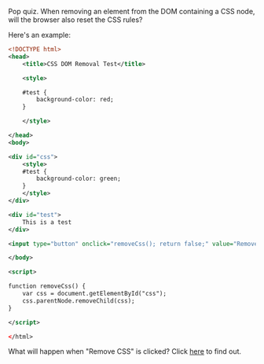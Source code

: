 Pop quiz.  When removing an element from the DOM containing a CSS node, will the browser also reset the CSS rules?

Here's an example:

~~~xml
<!DOCTYPE html>
<head>
    <title>CSS DOM Removal Test</title>

    <style>

    #test {
        background-color: red;
    }

    </style>

</head>
<body>

<div id="css">
    <style>
    #test {
        background-color: green;
    }
    </style>
</div>

<div id="test">
    This is a test
</div>

<input type="button" onclick="removeCss(); return false;" value="Remove CSS" />

</body>

<script>

function removeCss() {
    var css = document.getElementById("css");
    css.parentNode.removeChild(css);
}

</script>

</html>
~~~

What will happen when "Remove CSS" is clicked? Click [here](/projects/css-dom-removal-test/) to find out.

